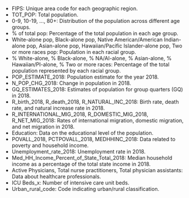  - FIPS: Unique area code for each geographic region.
 - TOT_POP: Total population.
 - 0-9, 10-19, ..., 80+: Distribution of the population across different age groups.
 - % of total pop: Percentage of the total population in each age group.
 - White-alone pop, Black-alone pop, Native American/American Indian-alone pop, Asian-alone pop, Hawaiian/Pacific Islander-alone pop, Two or more races pop: Population in each racial group.
 - % White-alone, % Black-alone, % NA/AI-alone, % Asian-alone, % Hawaiian/PI-alone, % Two or more races: Percentage of the total population represented by each racial group.
 - POP_ESTIMATE_2018: Population estimate for the year 2018.
 - N_POP_CHG_2018: Change in population in 2018.
 - GQ_ESTIMATES_2018: Estimates of population for group quarters (GQ) in 2018.
 - R_birth_2018, R_death_2018, R_NATURAL_INC_2018: Birth rate, death rate, and natural increase rate in 2018.
 - R_INTERNATIONAL_MIG_2018, R_DOMESTIC_MIG_2018, R_NET_MIG_2018: Rates of international migration, domestic migration, and net migration in 2018.
 - Education: Data on the educational level of the population.
 - POVALL_2018, PCTPOVALL_2018, MEDHHINC_2018: Data related to poverty and household income.
 - Unemployment_rate_2018: Unemployment rate in 2018.
 - Med_HH_Income_Percent_of_State_Total_2018: Median household income as a percentage of the total state income in 2018.
 - Active Physicians, Total nurse practitioners, Total physician assistants: Data about healthcare professionals.
 - ICU Beds_x: Number of intensive care unit beds.
 - Urban_rural_code: Code indicating urban/rural classification.